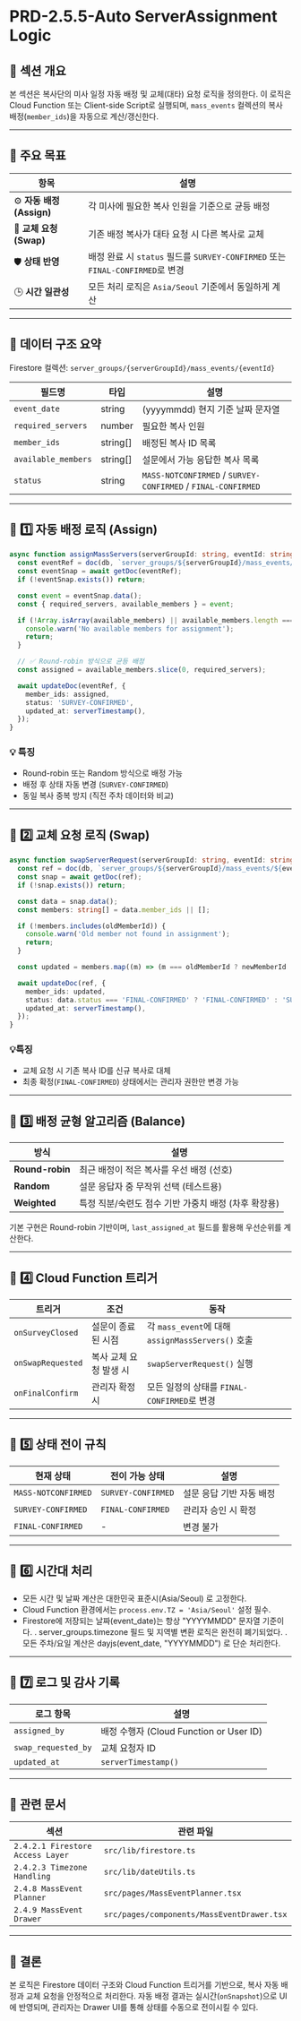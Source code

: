 # PRD-2.5.5-Auto ServerAssignment Logic

## 🧩 섹션 개요

본 섹션은 복사단의 미사 일정 자동 배정 및 교체(대타) 요청 로직을 정의한다.
이 로직은 Cloud Function 또는 Client-side Script로 실행되며, `mass_events` 컬렉션의 복사 배정(`member_ids`)을 자동으로 계산/갱신한다.

---

## 🧩 주요 목표

| 항목                   | 설명                                                               |
| -------------------- | ---------------------------------------------------------------- |
| ⚙️ **자동 배정(Assign)** | 각 미사에 필요한 복사 인원을 기준으로 균등 배정                                      |
| 🔁 **교체 요청(Swap)**   | 기존 배정 복사가 대타 요청 시 다른 복사로 교체                                      |
| 🛡️ **상태 반영**         | 배정 완료 시 `status` 필드를 `SURVEY-CONFIRMED` 또는 `FINAL-CONFIRMED`로 변경 |
| 🕒 **시간 일관성**       | 모든 처리 로직은 `Asia/Seoul` 기준에서 동일하게 계산                           |

---

## 🧩 데이터 구조 요약

Firestore 컬렉션:
`server_groups/{serverGroupId}/mass_events/{eventId}`

| 필드명                 | 타입       | 설명                                                           |
| ------------------- | -------- | ------------------------------------------------------------ |
| `event_date`         | string   | (yyyymmdd) 현지 기준 날짜 문자열                                |
| `required_servers`  | number   | 필요한 복사 인원                                               |
| `member_ids`        | string[] | 배정된 복사 ID 목록                                            |
| `available_members` | string[] | 설문에서 가능 응답한 복사 목록                                   |
| `status`            | string   | `MASS-NOTCONFIRMED` / `SURVEY-CONFIRMED` / `FINAL-CONFIRMED` |

---

## 🧩 1️⃣ 자동 배정 로직 (Assign)

```ts
async function assignMassServers(serverGroupId: string, eventId: string) {
  const eventRef = doc(db, `server_groups/${serverGroupId}/mass_events/${eventId}`);
  const eventSnap = await getDoc(eventRef);
  if (!eventSnap.exists()) return;

  const event = eventSnap.data();
  const { required_servers, available_members } = event;

  if (!Array.isArray(available_members) || available_members.length === 0) {
    console.warn('No available members for assignment');
    return;
  }

  // ✅ Round-robin 방식으로 균등 배정
  const assigned = available_members.slice(0, required_servers);

  await updateDoc(eventRef, {
    member_ids: assigned,
    status: 'SURVEY-CONFIRMED',
    updated_at: serverTimestamp(),
  });
}
```

### 💡 특징

* Round-robin 또는 Random 방식으로 배정 가능
* 배정 후 상태 자동 변경 (`SURVEY-CONFIRMED`)
* 동일 복사 중복 방지 (직전 주차 데이터와 비교)

---

## 🧩 2️⃣ 교체 요청 로직 (Swap)

```ts
async function swapServerRequest(serverGroupId: string, eventId: string, oldMemberId: string, newMemberId: string) {
  const ref = doc(db, `server_groups/${serverGroupId}/mass_events/${eventId}`);
  const snap = await getDoc(ref);
  if (!snap.exists()) return;

  const data = snap.data();
  const members: string[] = data.member_ids || [];

  if (!members.includes(oldMemberId)) {
    console.warn('Old member not found in assignment');
    return;
  }

  const updated = members.map((m) => (m === oldMemberId ? newMemberId : m));

  await updateDoc(ref, {
    member_ids: updated,
    status: data.status === 'FINAL-CONFIRMED' ? 'FINAL-CONFIRMED' : 'SURVEY-CONFIRMED',
    updated_at: serverTimestamp(),
  });
}
```

### 💡특징

* 교체 요청 시 기존 복사 ID를 신규 복사로 대체
* 최종 확정(`FINAL-CONFIRMED`) 상태에서는 관리자 권한만 변경 가능

---

## 🧩 3️⃣ 배정 균형 알고리즘 (Balance)

| 방식              | 설명                              |
| --------------- | ------------------------------- |
| **Round-robin** | 최근 배정이 적은 복사를 우선 배정 (선호)        |
| **Random**      | 설문 응답자 중 무작위 선택 (테스트용)          |
| **Weighted**    | 특정 직분/숙련도 점수 기반 가중치 배정 (차후 확장용) |

기본 구현은 Round-robin 기반이며, `last_assigned_at` 필드를 활용해 우선순위를 계산한다.

---

## 🧩 4️⃣ Cloud Function 트리거

| 트리거               | 조건            | 동작                                          |
| ----------------- | ------------- | ------------------------------------------- |
| `onSurveyClosed`  | 설문이 종료된 시점    | 각 `mass_event`에 대해 `assignMassServers()` 호출 |
| `onSwapRequested` | 복사 교체 요청 발생 시 | `swapServerRequest()` 실행                    |
| `onFinalConfirm`  | 관리자 확정 시      | 모든 일정의 상태를 `FINAL-CONFIRMED`로 변경            |

---

## 🧩 5️⃣ 상태 전이 규칙

| 현재 상태               | 전이 가능 상태           | 설명             |
| ------------------- | ------------------ | -------------- |
| `MASS-NOTCONFIRMED` | `SURVEY-CONFIRMED` | 설문 응답 기반 자동 배정 |
| `SURVEY-CONFIRMED`  | `FINAL-CONFIRMED`  | 관리자 승인 시 확정    |
| `FINAL-CONFIRMED`   | -                  | 변경 불가          |

---

## 🧩 6️⃣ 시간대 처리

* 모든 시간 및 날짜 계산은 대한민국 표준시(Asia/Seoul) 로 고정한다.
* Cloud Function 환경에서는 `process.env.TZ = 'Asia/Seoul'` 설정 필수.
* Firestore에 저장되는 날짜(event_date)는 항상 "YYYYMMDD" 문자열 기준이다.
  . server_groups.timezone 필드 및 지역별 변환 로직은 완전히 폐기되었다.
  . 모든 주차/요일 계산은 dayjs(event_date, "YYYYMMDD") 로 단순 처리한다.

---

## 🧩 7️⃣ 로그 및 감사 기록

| 로그 항목               | 설명                                 |
| ------------------- | ---------------------------------- |
| `assigned_by`       | 배정 수행자 (Cloud Function or User ID) |
| `swap_requested_by` | 교체 요청자 ID                          |
| `updated_at`        | `serverTimestamp()`                |

---

## 🧩 관련 문서

| 섹션                               | 관련 파일                                      |
| -------------------------------- | ------------------------------------------ |
| `2.4.2.1 Firestore Access Layer` | `src/lib/firestore.ts`                     |
| `2.4.2.3 Timezone Handling`      | `src/lib/dateUtils.ts`                     |
| `2.4.8 MassEvent Planner`        | `src/pages/MassEventPlanner.tsx`           |
| `2.4.9 MassEvent Drawer`         | `src/pages/components/MassEventDrawer.tsx` |

---

## 🧩 결론

본 로직은 Firestore 데이터 구조와 Cloud Function 트리거를 기반으로,
복사 자동 배정과 교체 요청을 안정적으로 처리한다.
자동 배정 결과는 실시간(`onSnapshot`)으로 UI에 반영되며, 관리자는 Drawer UI를 통해 상태를 수동으로 전이시킬 수 있다.
